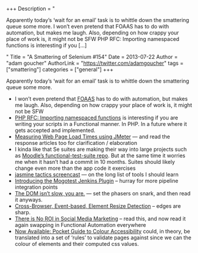 +++
Description = "<p>Apparently today’s ‘wait for an email’ task is to whittle down the smattering queue some more. I won’t even pretend that FOAAS has to do with automation, but makes me laugh. Also, depending on how crappy your place of work is, it might not be SFW PHP RFC: Importing namespaced functions is interesting if you […]</p>"
Title = "A Smattering of Selenium #154"
Date = 2013-07-22
Author = "adam goucher"
AuthorLink = "https://twitter.com/adamgoucher"
tags = ["smattering"]
categories = ["general"]
+++

<p>Apparently today&#8217;s &#8216;wait for an email&#8217; task is to whittle down the smattering queue some more.</p>
<ul>
<li>I won&#8217;t even pretend that <a href="http://foaas.com/">FOAAS</a> has to do with automation, but makes me laugh. Also, depending on how crappy your place of work is, it might not be SFW</li>
<li><a href="https://wiki.php.net/rfc/use_function">PHP RFC: Importing namespaced functions</a> is interesting if you are writing your scripts in a Functional manner. In PHP. In a future where it gets accepted and implemented.</li>
<li><a href="http://www.webperformance.com/load-testing/blog/2013/05/measuring-web-page-load-times-using-jmeter/">Measuring Web Page Load Times using JMeter</a> &#8212; and read the response articles too for clarification / elaboration</li>
<li>I kinda like that Se suites are making their way into large projects such as <a href="https://github.com/moodlehq/functional-test-suite">Moodle&#8217;s functional-test-suite repo</a>. But at the same time it worries me when it hasn&#8217;t had a commit in 10 months. Suites should likely change even more than the app code it exercises</li>
<li><a href="http://searls.testdouble.com/posts/2013-03-21-jasmine-tactics-screencast.html">jasmine tactics screencast</a> &#8212; on the long list of tools I should learn</li>
<li><a href="http://blog.mogotest.com/2013/03/25/introducing-the-mogotest-jenkins-plugin/">Introducing the Mogotest Jenkins Plugin</a> &#8211; hurray for more pipeline integration points</li>
<li><a href="http://blog.korynunn.com/javascript/the-dom-isnt-slow-you-are/">The DOM isn’t slow, you are.</a> &#8212; set the phasers on snark, and then read it anyways.</li>
<li><a href="http://www.backalleycoder.com/2013/03/18/cross-browser-event-based-element-resize-detection/">Cross-Browser, Event-based, Element Resize Detection</a> &#8211; edges are sharp.</li>
<li><a href="http://www.copyblogger.com/social-media-marketing-roi/">There is No ROI in Social Media Marketing</a> &#8211; read this, and now read it again swapping in Functional Automation everywhere</li>
<li><a href="http://hellogeri.com/blog/view/now_available_pocket_guide_to_colour_accessibility">Now Available: Pocket Guide to Colour Accessibility</a> could, in theory, be translated into a set of &#8216;rules&#8217; to validate pages against since we can the colour of elements and their computed css values.</li>
</ul>

